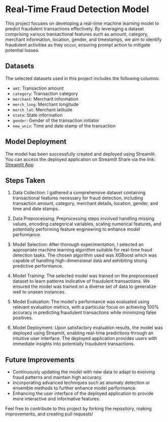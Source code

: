 # Real-Time Fraud Detection Model

This project focuses on developing a real-time machine learning model to predict fraudulent transactions effectively. By leveraging a dataset comprising various transactional features such as amount, category, merchant information, location, gender, and timestamps, we aim to identify fraudulent activities as they occur, ensuring prompt action to mitigate potential losses.

## Datasets 

The selected datasets used in this project includes the following columns:
- `amt`: Transaction amount
- `category`: Transaction category
- `merchant`: Merchant information
- `merch_long`: Merchant longitude
- `merch_lat`: Merchant latitude
- `state`: State information
- `gender`: Gender of the transaction initiator
- `new_unix`: Time and date stamp of the transaction

## Model Deployment

The model has been successfully created and deployed using Streamlit. You can access the deployed application on Streamlit Share via the link:
[Streamlit App](https://fraudchecker.streamlit.app/)

## Steps Taken

1. Data Collection: I gathered a comprehensive dataset containing transactional features necessary for fraud detection, including transaction amount, category, merchant details, location, gender, and time and date stamps.

2. Data Preprocessing: Preprocessing steps involved handling missing values, encoding categorical variables, scaling numerical features, and potentially performing feature engineering to enhance model performance.

3. Model Selection: After thorough experimentation, I selected an appropriate machine learning algorithm suitable for real-time fraud detection tasks. The chosen algorithm used was XGBoost which was capable of handling high-dimensional data and exhibiting strong predictive performance.

4. Model Training: The selected model was trained on the preprocessed dataset to learn patterns indicative of fraudulent transactions. We ensured the model was trained on a diverse set of data to generalize well to unseen instances.

5. Model Evaluation: The model's performance was evaluated using relevant evaluation metrics, with a particular focus on achieving 100% accuracy in predicting fraudulent transactions while minimizing false positives.

6. Model Deployment: Upon satisfactory evaluation results, the model was deployed using Streamlit, enabling real-time predictions through an intuitive user interface. The deployed application provides users with immediate insights into potentially fraudulent transactions.

## Future Improvements

- Continuously updating the model with new data to adapt to evolving fraud patterns and maintain high accuracy.
- Incorporating advanced techniques such as anomaly detection or ensemble methods to further enhance model performance.
- Enhancing the user interface of the deployed application to provide more interactive and informative features.


Feel free to contribute to this project by forking the repository, making improvements, and creating pull requests!

